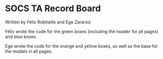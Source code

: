# SOCS TA Record Board 
Written by Félix Robitaille and Ege Zararsiz

Félix wrote the code for the green boxes (including the header for all pages) and blue boxes.

Ege wrote the code for the orange and yellow boxes, as well as the base for the modals in all pages.